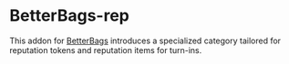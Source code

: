 # BetterBags-rep
 
This addon for <a href="https://github.com/Cidan/BetterBags">BetterBags</a> introduces a specialized category tailored for reputation tokens and reputation items for turn-ins.
